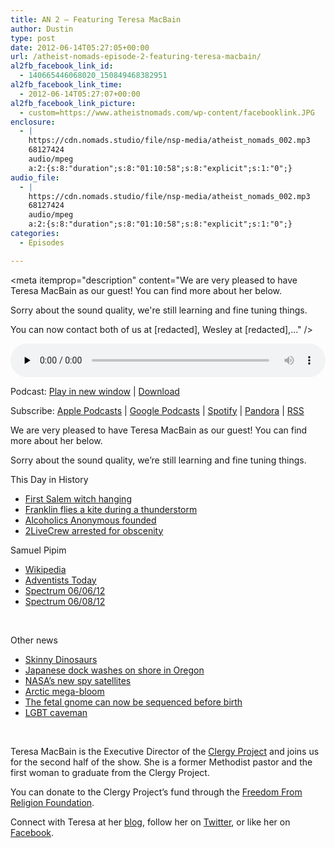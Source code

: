 ```yaml
---
title: AN 2 – Featuring Teresa MacBain
author: Dustin
type: post
date: 2012-06-14T05:27:05+00:00
url: /atheist-nomads-episode-2-featuring-teresa-macbain/
al2fb_facebook_link_id:
  - 140665446068020_150849468382951
al2fb_facebook_link_time:
  - 2012-06-14T05:27:07+00:00
al2fb_facebook_link_picture:
  - custom=https://www.atheistnomads.com/wp-content/facebooklink.JPG
enclosure:
  - |
    https://cdn.nomads.studio/file/nsp-media/atheist_nomads_002.mp3
    68127424
    audio/mpeg
    a:2:{s:8:"duration";s:8:"01:10:58";s:8:"explicit";s:1:"0";}
audio_file:
  - |
    https://cdn.nomads.studio/file/nsp-media/atheist_nomads_002.mp3
    68127424
    audio/mpeg
    a:2:{s:8:"duration";s:8:"01:10:58";s:8:"explicit";s:1:"0";}
categories:
  - Episodes

---
```

<div itemscope itemtype="http://schema.org/AudioObject">
  <meta itemprop="name" content="Episode 2 &#8211; Featuring Teresa MacBain" />
  
  <meta itemprop="uploadDate" content="2012-06-13T23:27:05-06:00" />
  
  <meta itemprop="encodingFormat" content="audio/mpeg" />
  
  <meta itemprop="duration" content="PT1H10M58S" />
  
  <meta itemprop="description" content="We are very pleased to have Teresa MacBain as our guest! You can find more about her below.

Sorry about the sound quality, we're still learning and fine tuning things.

You can now contact both of us at [redacted], Wesley at [redacted],..." />
  
  <meta itemprop="contentUrl" content="https://dts.podtrac.com/redirect.mp3/cdn.nomads.studio/file/nsp-media/atheist_nomads_002.mp3" />
  
  <meta itemprop="contentSize" content="65.0" />
  </p> 
  
  <div class="powerpress_player" id="powerpress_player_8258">
    <audio class="wp-audio-shortcode" id="audio-63-2" preload="none" style="width: 100%;" controls="controls"><source type="audio/mpeg" src="https://dts.podtrac.com/redirect.mp3/cdn.nomads.studio/file/nsp-media/atheist_nomads_002.mp3?_=2" /><a href="https://dts.podtrac.com/redirect.mp3/cdn.nomads.studio/file/nsp-media/atheist_nomads_002.mp3">https://dts.podtrac.com/redirect.mp3/cdn.nomads.studio/file/nsp-media/atheist_nomads_002.mp3</a></audio>
  </div>
</div>

<p class="powerpress_links powerpress_links_mp3">
  Podcast: <a href="https://dts.podtrac.com/redirect.mp3/cdn.nomads.studio/file/nsp-media/atheist_nomads_002.mp3" class="powerpress_link_pinw" target="_blank" title="Play in new window" onclick="return powerpress_pinw('https://htotw.com/?powerpress_pinw=63-podcast');" rel="nofollow">Play in new window</a> | <a href="https://dts.podtrac.com/redirect.mp3/cdn.nomads.studio/file/nsp-media/atheist_nomads_002.mp3" class="powerpress_link_d" title="Download" rel="nofollow" download="atheist_nomads_002.mp3">Download</a>
</p>

<p class="powerpress_links powerpress_subscribe_links">
  Subscribe: <a href="https://podcasts.apple.com/us/podcast/humanists-take-on-the-world/id530050098?mt=2&ls=1" class="powerpress_link_subscribe powerpress_link_subscribe_itunes" target="_blank" title="Subscribe on Apple Podcasts" rel="nofollow">Apple Podcasts</a> | <a href="https://www.google.com/podcasts?feed=aHR0cDovL2F0aGVpc3Rub21hZHMubGlic3luLmNvbS9yc3M%3D" class="powerpress_link_subscribe powerpress_link_subscribe_googleplay" target="_blank" title="Subscribe on Google Podcasts" rel="nofollow">Google Podcasts</a> | <a href="https://open.spotify.com/show/3LzK2xZGike6Tc1GEMtMbr?si=LieN9SNuTpq96smuaUsH8A" class="powerpress_link_subscribe powerpress_link_subscribe_spotify" target="_blank" title="Subscribe on Spotify" rel="nofollow">Spotify</a> | <a href="https://www.pandora.com/podcast/atheist-nomads/PC:10122?corr=62071012&part=ug" class="powerpress_link_subscribe powerpress_link_subscribe_pandora" target="_blank" title="Subscribe on Pandora" rel="nofollow">Pandora</a> | <a href="https://htotw.com/feed/podcast/" class="powerpress_link_subscribe powerpress_link_subscribe_rss" target="_blank" title="Subscribe via RSS" rel="nofollow">RSS</a>
</p>

We are very pleased to have Teresa MacBain as our guest! You can find more about her below.

Sorry about the sound quality, we&#8217;re still learning and fine tuning things.

This Day in History

  * [First Salem witch hanging][1]
  * [Franklin flies a kite during a thunderstorm][2]
  * [Alcoholics Anonymous founded][3]
  * [2LiveCrew arrested for obscenity][4]

Samuel Pipim

  * [Wikipedia][5]
  * [Adventists Today][6]
  * [Spectrum 06/06/12][7]
  * [Spectrum 06/08/12][8]

&nbsp;

Other news

  * [Skinny Dinosaurs][9]
  * [Japanese dock washes on shore in Oregon][10]
  * [NASA&#8217;s new spy satellites][11]
  * [Arctic mega-bloom][12]
  * [The fetal gnome can now be sequenced before birth][13]
  * [LGBT caveman][14]

&nbsp;

Teresa MacBain is the Executive Director of the [Clergy Project][15] and joins us for the second half of the show. She is a former Methodist pastor and the first woman to graduate from the Clergy Project.

You can donate to the Clergy Project&#8217;s fund through the [Freedom From Religion Foundation][16].

Connect with Teresa at her [blog][17], follow her on [Twitter][18], or like her on [Facebook][19].

 [1]: http://www.history.com/this-day-in-history/first-salem-witch-hanging
 [2]: http://www.history.com/this-day-in-history/franklin-flies-kite-during-thunderstorm
 [3]: http://www.history.com/this-day-in-history/alcoholics-anonymous-founded
 [4]: http://www.history.com/this-day-in-history/luther-campbell-and-fellow-2livecrew-members-are-arrested-on-obscenity-charges
 [5]: http://en.wikipedia.org/wiki/Samuel_Koranteng-Pipim
 [6]: http://www.atoday.org/article/1221/news/june-headlines/pipim-sexual-abuse-victim-the-story-from-a-first-person-observer
 [7]: http://spectrummagazine.org/blog/2012/06/06/receiving-bird-samuel-koranteng-pipim-seeks-rebaptism-sabbath
 [8]: http://spectrummagazine.org/blog/2012/06/08/pipim-rebaptism-canceled-another-victim-identified
 [9]: http://news.discovery.com/animals/dinosaurs-skinny-120605.html
 [10]: http://www.google.com/hostednews/ap/article/ALeqM5je9wopCxEgYRerjZPiYpawyDF7pg?docId=74e372fdd82248f1953709b3ab6ab5f8
 [11]: http://www.nytimes.com/2012/06/05/science/space/repurposed-telescope-may-explore-secrets-of-dark-energy.html?_r=1
 [12]: http://www.latimes.com/news/nation/nationnow/la-na-nn-arctic-ocean-bloom-20120608,0,1024413.story
 [13]: http://www.newscientist.com/article/dn21890-whole-fetal-genome-sequenced-before-birth.html?DCMP=OTC-rss&nsref=online-news
 [14]: http://www.mnn.com/lifestyle/arts-culture/stories/archaeologists-unearth-5000-year-old-third-gender-caveman
 [15]: http://clergyproject.org/
 [16]: http://ffrf.org/donate/
 [17]: http://agnosticpastor.wordpress.com/
 [18]: https://twitter.com/#!/Teresamacbain
 [19]: https://www.facebook.com/pages/Teresa-MacBain/180905208698369